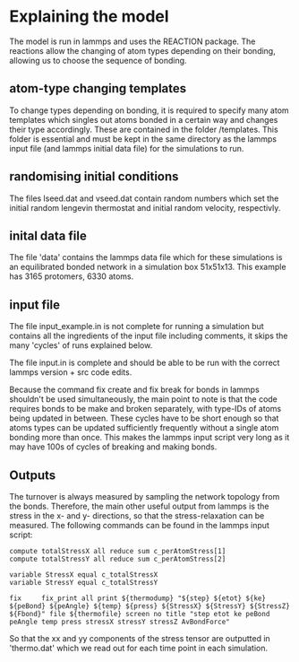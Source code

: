 # Explaining the model

The model is run in lammps and uses the REACTION package. The reactions allow the changing of atom types depending on their bonding, allowing us to choose the sequence of bonding.

## atom-type changing templates

To change types depending on bonding, it is required to specify many atom templates which singles out atoms bonded in a certain way and changes their type accordingly. These are contained in the folder /templates. This folder is essential and must be kept in the same directory as the lammps input file (and lammps initial data file) for the simulations to run.

## randomising initial conditions

The files lseed.dat and vseed.dat contain random numbers which set the initial random lengevin thermostat and initial random velocity, respectivly.

## inital data file

The file 'data' contains the lammps data file which for these simulations is an equilibrated bonded network in a simulation box 51x51x13. This example has 3165 protomers, 6330 atoms. 

## input file

The file input_example.in is not complete for running a simulation but contains all the ingredients of the input file including comments, it skips the many 'cycles' of runs explained below.

The file input.in is complete and should be able to be run with the correct lammps version + src code edits.

Because the command fix create and fix break for bonds in lammps shouldn't be used simultaneously, the main point to note is that the code requires bonds to be make and broken separately, with type-IDs of atoms being updated in between. These cycles have to be short enough so that atoms types can be updated sufficiently frequently without a single atom bonding more than once. This makes the lammps input script very long as it may have 100s of cycles of breaking and making bonds. 


## Outputs

The turnover is always measured by sampling the network topology from the bonds. Therefore, the main other useful output from lammps is the stress in the x- and y- directions, so that the stress-relaxation can be measured. The following commands can be found in the lammps input script:

    compute totalStressX all reduce sum c_perAtomStress[1]
    compute totalStressY all reduce sum c_perAtomStress[2]

    variable StressX equal c_totalStressX
    variable StressY equal c_totalStressY

    fix		fix_print all print ${thermodump} "${step} ${etot} ${ke} ${peBond} ${peAngle} ${temp} ${press} ${StressX} ${StressY} ${StressZ} ${Fbond}" file ${thermofile} screen no title "step etot ke peBond peAngle temp press stressX stressY stressZ AvBondForce"

So that the xx and yy components of the stress tensor are outputted in 'thermo.dat' which we read out for each time point in each simulation.

